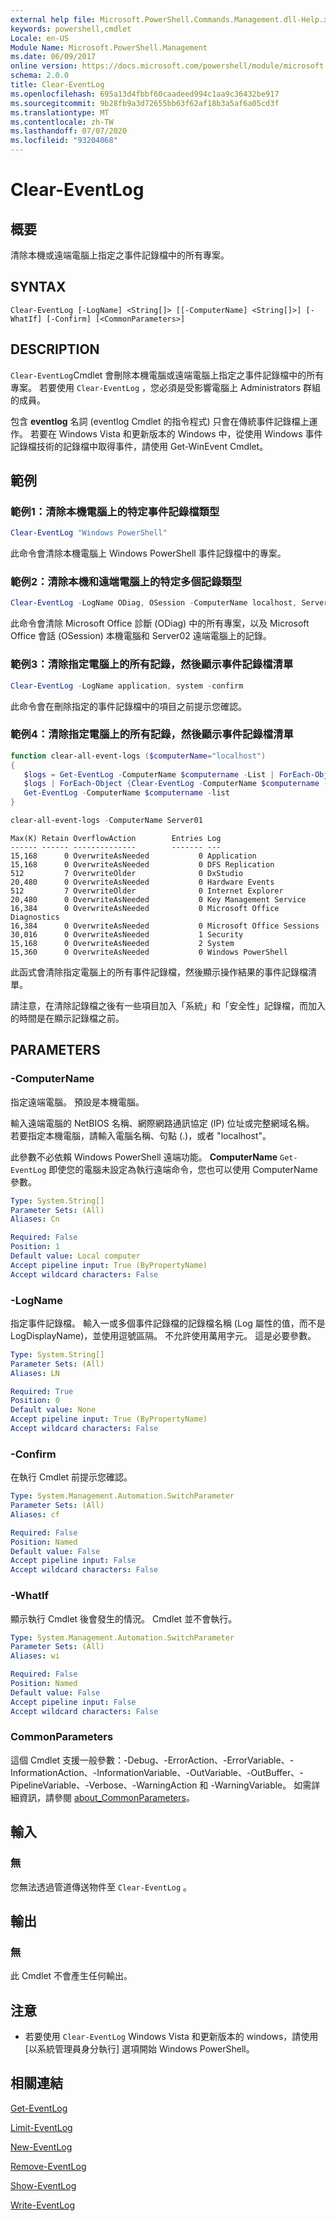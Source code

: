 ```yaml
---
external help file: Microsoft.PowerShell.Commands.Management.dll-Help.xml
keywords: powershell,cmdlet
Locale: en-US
Module Name: Microsoft.PowerShell.Management
ms.date: 06/09/2017
online version: https://docs.microsoft.com/powershell/module/microsoft.powershell.management/clear-eventlog?view=powershell-5.1&WT.mc_id=ps-gethelp
schema: 2.0.0
title: Clear-EventLog
ms.openlocfilehash: 695a13d4fbbf60caadeed994c1aa9c36432be917
ms.sourcegitcommit: 9b28fb9a3d72655bb63f62af18b3a5af6a05cd3f
ms.translationtype: MT
ms.contentlocale: zh-TW
ms.lasthandoff: 07/07/2020
ms.locfileid: "93204068"
---
```

# Clear-EventLog

## 概要
清除本機或遠端電腦上指定之事件記錄檔中的所有專案。

## SYNTAX

```
Clear-EventLog [-LogName] <String[]> [[-ComputerName] <String[]>] [-WhatIf] [-Confirm] [<CommonParameters>]
```

## DESCRIPTION

`Clear-EventLog`Cmdlet 會刪除本機電腦或遠端電腦上指定之事件記錄檔中的所有專案。
若要使用 `Clear-EventLog` ，您必須是受影響電腦上 Administrators 群組的成員。

包含 **eventlog** 名詞 (eventlog Cmdlet 的指令程式) 只會在傳統事件記錄檔上運作。
若要在 Windows Vista 和更新版本的 Windows 中，從使用 Windows 事件記錄檔技術的記錄檔中取得事件，請使用 Get-WinEvent Cmdlet。

## 範例

### 範例1：清除本機電腦上的特定事件記錄檔類型

```powershell
Clear-EventLog "Windows PowerShell"
```

此命令會清除本機電腦上 Windows PowerShell 事件記錄檔中的專案。

### 範例2：清除本機和遠端電腦上的特定多個記錄類型

```powershell
Clear-EventLog -LogName ODiag, OSession -ComputerName localhost, Server02
```

此命令會清除 Microsoft Office 診斷 (ODiag) 中的所有專案，以及 Microsoft Office 會話 (OSession) 本機電腦和 Server02 遠端電腦上的記錄。

### 範例3：清除指定電腦上的所有記錄，然後顯示事件記錄檔清單

```powershell
Clear-EventLog -LogName application, system -confirm
```

此命令會在刪除指定的事件記錄檔中的項目之前提示您確認。

### 範例4：清除指定電腦上的所有記錄，然後顯示事件記錄檔清單

```powershell
function clear-all-event-logs ($computerName="localhost")
{
   $logs = Get-EventLog -ComputerName $computername -List | ForEach-Object {$_.Log}
   $logs | ForEach-Object {Clear-EventLog -ComputerName $computername -LogName $_ }
   Get-EventLog -ComputerName $computername -list
}

clear-all-event-logs -ComputerName Server01
```

```Output
Max(K) Retain OverflowAction        Entries Log
------ ------ --------------        ------- ---
15,168      0 OverwriteAsNeeded           0 Application
15,168      0 OverwriteAsNeeded           0 DFS Replication
512         7 OverwriteOlder              0 DxStudio
20,480      0 OverwriteAsNeeded           0 Hardware Events
512         7 OverwriteOlder              0 Internet Explorer
20,480      0 OverwriteAsNeeded           0 Key Management Service
16,384      0 OverwriteAsNeeded           0 Microsoft Office Diagnostics
16,384      0 OverwriteAsNeeded           0 Microsoft Office Sessions
30,016      0 OverwriteAsNeeded           1 Security
15,168      0 OverwriteAsNeeded           2 System
15,360      0 OverwriteAsNeeded           0 Windows PowerShell
```

此函式會清除指定電腦上的所有事件記錄檔，然後顯示操作結果的事件記錄檔清單。

請注意，在清除記錄檔之後有一些項目加入「系統」和「安全性」記錄檔，而加入的時間是在顯示記錄檔之前。

## PARAMETERS

### -ComputerName

指定遠端電腦。
預設是本機電腦。

輸入遠端電腦的 NetBIOS 名稱、網際網路通訊協定 (IP) 位址或完整網域名稱。
若要指定本機電腦，請輸入電腦名稱、句點 (.)，或者 "localhost"。

此參數不必依賴 Windows PowerShell 遠端功能。
**ComputerName** `Get-EventLog` 即使您的電腦未設定為執行遠端命令，您也可以使用 ComputerName 參數。

```yaml
Type: System.String[]
Parameter Sets: (All)
Aliases: Cn

Required: False
Position: 1
Default value: Local computer
Accept pipeline input: True (ByPropertyName)
Accept wildcard characters: False
```

### -LogName

指定事件記錄檔。
輸入一或多個事件記錄檔的記錄檔名稱 (Log 屬性的值，而不是 LogDisplayName)，並使用逗號區隔。
不允許使用萬用字元。
這是必要參數。

```yaml
Type: System.String[]
Parameter Sets: (All)
Aliases: LN

Required: True
Position: 0
Default value: None
Accept pipeline input: True (ByPropertyName)
Accept wildcard characters: False
```

### -Confirm

在執行 Cmdlet 前提示您確認。

```yaml
Type: System.Management.Automation.SwitchParameter
Parameter Sets: (All)
Aliases: cf

Required: False
Position: Named
Default value: False
Accept pipeline input: False
Accept wildcard characters: False
```

### -WhatIf

顯示執行 Cmdlet 後會發生的情況。
Cmdlet 並不會執行。

```yaml
Type: System.Management.Automation.SwitchParameter
Parameter Sets: (All)
Aliases: wi

Required: False
Position: Named
Default value: False
Accept pipeline input: False
Accept wildcard characters: False
```

### CommonParameters

這個 Cmdlet 支援一般參數：-Debug、-ErrorAction、-ErrorVariable、-InformationAction、-InformationVariable、-OutVariable、-OutBuffer、-PipelineVariable、-Verbose、-WarningAction 和 -WarningVariable。 如需詳細資訊，請參閱 [about_CommonParameters](../Microsoft.PowerShell.Core/About/about_CommonParameters.md)。

## 輸入

### 無

您無法透過管道傳送物件至 `Clear-EventLog` 。

## 輸出

### 無

此 Cmdlet 不會產生任何輸出。

## 注意

- 若要使用 `Clear-EventLog` Windows Vista 和更新版本的 windows，請使用 [以系統管理員身分執行] 選項開始 Windows PowerShell。

## 相關連結

[Get-EventLog](Get-EventLog.md)

[Limit-EventLog](Limit-EventLog.md)

[New-EventLog](New-EventLog.md)

[Remove-EventLog](Remove-EventLog.md)

[Show-EventLog](Show-EventLog.md)

[Write-EventLog](Write-EventLog.md)
